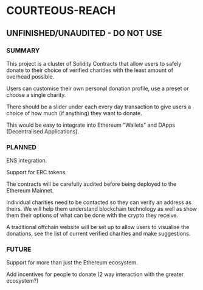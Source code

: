 # COURTEOUS-REACH

## UNFINISHED/UNAUDITED - DO NOT USE

### SUMMARY
This project is a cluster of Solidity Contracts that allow users to safely donate to their choice of verified charities with the least amount of overhead possible.

Users can customise their own personal donation profile, use a preset or choose a single charity.

There should be a slider under each every day transaction to give users a choice of how much (if anything) they want to donate.

This would be easy to integrate into Ethereum "Wallets" and DApps (Decentralised Applications).


### PLANNED
ENS integration.

Support for ERC tokens.

The contracts will be carefully audited before being deployed to the Ethereum Mainnet.

Individual charities need to be contacted so they can verify an address as theirs. We will help them understand blockchain technology as well as show them their options of what can be done with the crypto they receive.

A traditional offchain website will be set up to allow users to visualise the donations, see the list of current verified charities and make suggestions.


### FUTURE
Support for more than just the Ethereum ecosystem.

Add incentives for people to donate (2 way interaction with the greater ecosystem?)